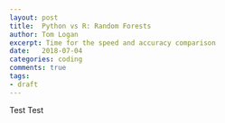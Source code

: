 ```yaml
---
layout: post
title:  Python vs R: Random Forests
author: Tom Logan
excerpt: Time for the speed and accuracy comparison
date:   2018-07-04
categories: coding
comments: true
tags:
- draft
---
```


Test
Test
